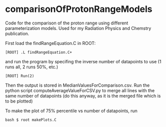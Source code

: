 # comparisonOfProtonRangeModels
Code for the comparison of the proton range using different parameterization models. Used for my Radiation Physics and Chemstry publication.

First load the findRangeEquation.C in ROOT:
```
[ROOT] .L findRangeEquation.C+
```
and run the program by specifing the inverse number of datapoints to use (1 runs all, 2 runs 50%, etc.)
```
[ROOT] Run(2)
```
Then the output is stored in MedianValuesForComparison.csv.
Run the python script computeAverageValueForCSV.py to merge all lines with the same number of datapoints (do this anyway, as it is the merged file which is to be plotted)

To make the plot of 75% percentile vs number of datapoints, run
```
bash $ root makePlots.C
```
